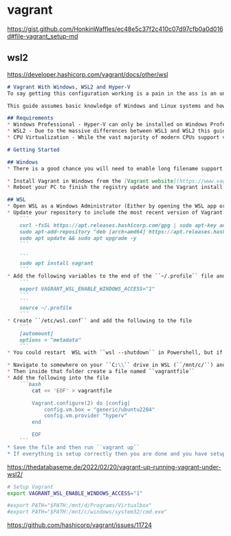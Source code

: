 # vagrant

https://gist.github.com/HonkinWaffles/ec48e5c37f2c410c07d97cfb0a0d016d#file-vagrant_setup-md


## wsl2

https://developer.hashicorp.com/vagrant/docs/other/wsl

```markdown
# Vagrant With Windows, WSL2 and Hyper-V
To say getting this configuration working is a pain in the ass is an understatement. However, once it is working correctly you gain access to tools like Ansible and full performance VMs inside Windows. This guide covers the steps I followed to get things working correctly with this configuration. It is possible that something may not work for you however I have been able to reproduce this success on two Windows 11 Pro machines and expect this to work for others.

This guide assumes basic knowledge of Windows and Linux systems and how Vagrant operates. Due to the difficulty of setting this up you may need to do some additional troubleshooting

## Requirements
* Windows Professional - Hyper-V can only be installed on Windows Professional systems or higher
* WSL2 - Due to the massive differences between WSL1 and WSL2 this guide will only cover support for WSL2
* CPU Virtualization - While the vast majority of modern CPUs support virtualization you may need to enable it in your BIOS

# Getting Started

## Windows
* There is a good chance you will need to enable long filename support. Head into the registry and head to ``HKEY_LOCAL_MACHINE\SYSTEM\CurrentControlSet\Control\FileSystem`` and change ``LongPathsEnabled`` to ``1``

* Install Vagrant in Windows from the [Vagrant website](https://www.vagrantup.com/downloads)
* Reboot your PC to finish the registry update and the Vagrant install

## WSL
* Open WSL as a Windows Administrator (Either by opening the WSL app or the Windows terminal application)
* Update your repository to include the most recent version of Vagrant on your WSL install. (In my case I am using Ubuntu 20.04)
    ```
    curl -fsSL https://apt.releases.hashicorp.com/gpg | sudo apt-key add -
    sudo apt-add-repository "deb [arch=amd64] https://apt.releases.hashicorp.com $(lsb_release -cs) main"
    sudo apt update && sudo apt upgrade -y
    ```

    ```
    sudo apt install vagrant
    ```
* Add the following variables to the end of the ``~/.profile`` file and refresh your source
    ```
    export VAGRANT_WSL_ENABLE_WINDOWS_ACCESS="1"
    ```
    ```
    source ~/.profile
    ```
* Create ``/etc/wsl.conf`` and add the following to the file
    ```
    [automount]
    options = "metadata"
    ```
* You could restart  WSL with ``wsl --shutdown`` in Powershell, but if you run into errors reboot your PC and try again

* Navigate to somewhere on your ``C:\\`` drive in WSL (``/mnt/c/``) and create a folder. **This is required due to how Vagrant and Hyper-V handles files.**
* Then inside that folder create a file named ``vagrantfile``
* Add the following into the file
    ```bash
        cat << 'EOF' > vagrantfile

        Vagrant.configure(2) do |config|
            config.vm.box = "generic/ubuntu2204"
            config.vm.provider "hyperv"
        end

        EOF
    ```
* Save the file and then run ``vagrant up``
* If everything is setup correctly then you are done and you have setup Vagrant in WSL to control Hyper-V
```

https://thedatabaseme.de/2022/02/20/vagrant-up-running-vagrant-under-wsl2/

```bash
# Setup Vagrant
export VAGRANT_WSL_ENABLE_WINDOWS_ACCESS="1"

#export PATH="$PATH:/mnt/d/Programs/Virtualbox"
#export PATH="$PATH:/mnt/c/windows/system32/cmd.exe"
```

https://github.com/hashicorp/vagrant/issues/11724